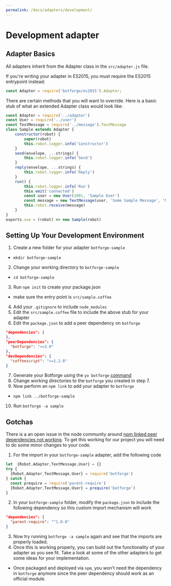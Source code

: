 ```yaml
---
permalink: /docs/adapters/development/
---
```


# Development adapter

## Adapter Basics

All adapters inherit from the Adapter class in the `src/adapter.js` file.

If you're writing your adapter in ES2015, you must require the ES2015 entrypoint instead:

```javascript
const Adapter = require('botforge/es2015').Adapter;
```

There are certain methods that you will want to override.  Here is a basic stub of what an extended Adapter class would look like:

```javascript
const Adapter = require('../adapter')
const User = require('../user')
const TextMessage = require('../message').TextMessage
class Sample extends Adapter {
    constructor(robot) {
        super(robot)
        this.robot.logger.info('Constructor')
    }
    send(envelope, ...strings) {
        this.robot.logger.info('Send')
    }
    reply(envelope, ...strings) {
        this.robot.logger.info('Reply')
    }
    run() {
        this.robot.logger.info('Run')
        this.emit('connected')
        const user = new User(1001, 'Sample User')
        const message = new TextMessage(user, 'Some Sample Message', 'MSG-001')
        this.robot.receive(message)
    }
}
exports.use = (robot) => new Sample(robot)
```

## Setting Up Your Development Environment

1. Create a new folder for your adapter `botforge-sample`
  - `mkdir botforge-sample`
2. Change your working directory to `botforge-sample`
  - `cd botforge-sample`
3. Run `npm init` to create your package.json
  - make sure the entry point is `src/sample.coffee`
4. Add your `.gitignore` to include `node_modules`
5. Edit the `src/sample.coffee` file to include the above stub for your adapter
6. Edit the `package.json` to add a peer dependency on `botforge`

  ```json
  "dependencies": {
  },
  "peerDependencies": {
    "botforge": ">=3.0"
  },
  "devDependencies": {
    "coffeescript": ">=1.2.0"
  }
  ```

7. Generate your Botforge using the `yo botforge` [command](https://hubot.github.com/docs/)
8. Change working directories to the `botforge` you created in step 7.
9. Now perform an `npm link` to add your adapter to `botforge`
  - `npm link ../botforge-sample`
10. Run `botforge -a sample`

## Gotchas

There is a an open issue in the node community around [npm linked peer dependencies not working](https://github.com/npm/npm/issues/5875). To get this working for our project you will need to do some minor changes to your code.

1. For the import in your `botforge-sample` adapter, add the following code

  ```javascript
  let  {Robot,Adapter,TextMessage,User} = {}
  try {
    {Robot,Adapter,TextMessage,User} = require('botforge')
  } catch {
    const prequire = require('parent-require')
    {Robot,Adapter,TextMessage,User} = prequire('botforge')
  }
  ```
2. In your `botforge-sample` folder, modify the `package.json` to include the following dependency so this custom import mechanism will work

  ```json
  "dependencies": {
    "parent-require": "^1.0.0"
  }
  ```
3. Now try running `botforge -a sample` again and see that the imports are properly loaded.
4. Once this is working properly, you can build out the functionality of your adapter as you see fit.  Take a look at some of the other adapters to get some ideas for your implementation.
  - Once packaged and deployed via `npm`, you won't need the dependency in `botforge` anymore since the peer dependency should work as an official module.
